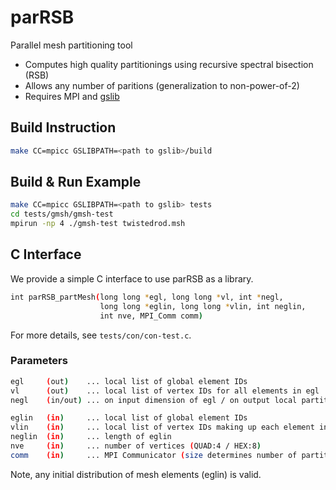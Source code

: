 # parRSB

Parallel mesh partitioning tool

* Computes high quality partitionings using recursive spectral bisection (RSB)
* Allows any number of paritions (generalization to non-power-of-2)
* Requires MPI and [gslib](https://github.com/gslib/gslib)

## Build Instruction

```sh
make CC=mpicc GSLIBPATH=<path to gslib>/build 
```

## Build & Run Example

```sh
make CC=mpicc GSLIBPATH=<path to gslib> tests
cd tests/gmsh/gmsh-test
mpirun -np 4 ./gmsh-test twistedrod.msh 
```

## C Interface

We provide a simple C interface to use parRSB as a library.

```sh
int parRSB_partMesh(long long *egl, long long *vl, int *negl,
                    long long *eglin, long long *vlin, int neglin,
                    int nve, MPI_Comm comm)
```

For more details, see `tests/con/con-test.c`.

### Parameters

```sh
egl     (out)    ... local list of global element IDs
vl      (out)    ... local list of vertex IDs for all elements in egl
negl    (in/out) ... on input dimension of egl / on output local partition size

eglin   (in)     ... local list of global element IDs
vlin    (in)     ... local list of vertex IDs making up each element in eglin (nodal graph) 
neglin  (in)     ... length of eglin
nve     (in)     ... number of vertices (QUAD:4 / HEX:8)
comm    (in)     ... MPI Communicator (size determines number of partitions)
```

Note, any initial distribution of mesh elements (eglin) is valid. 

